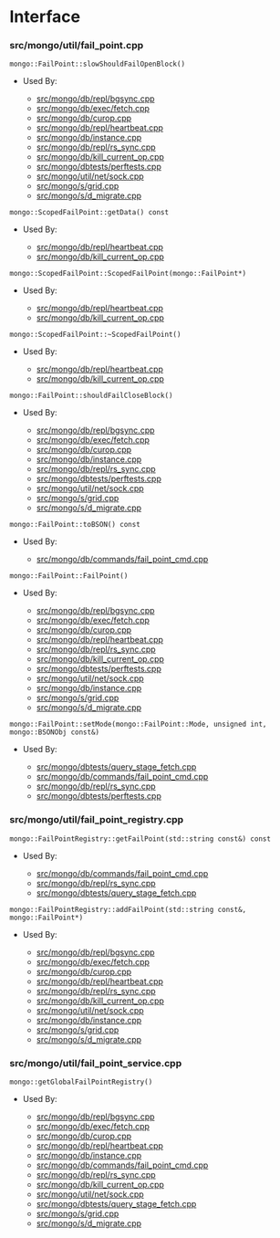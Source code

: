 
# Interface

### src/mongo/util/fail\_point.cpp

<div></div>

    mongo::FailPoint::slowShouldFailOpenBlock()

- Used By:

    - [src/mongo/db/repl/bgsync.cpp](../../../replication)
    - [src/mongo/db/exec/fetch.cpp](../../../core\_query\_system)
    - [src/mongo/db/curop.cpp](../../../client\_and\_operation\_tracking)
    - [src/mongo/db/repl/heartbeat.cpp](../../../replication)
    - [src/mongo/db/instance.cpp](../../../storage\_layer\_structure)
    - [src/mongo/db/repl/rs\_sync.cpp](../../../replication)
    - [src/mongo/db/kill\_current\_op.cpp](../../../client\_and\_operation\_tracking)
    - [src/mongo/dbtests/perftests.cpp](../../../unit\_tests)
    - [src/mongo/util/net/sock.cpp](../../../network)
    - [src/mongo/s/grid.cpp](../../../sharding)
    - [src/mongo/s/d\_migrate.cpp](../../../sharding)

<div></div>

    mongo::ScopedFailPoint::getData() const

- Used By:

    - [src/mongo/db/repl/heartbeat.cpp](../../../replication)
    - [src/mongo/db/kill\_current\_op.cpp](../../../client\_and\_operation\_tracking)

<div></div>

    mongo::ScopedFailPoint::ScopedFailPoint(mongo::FailPoint*)

- Used By:

    - [src/mongo/db/repl/heartbeat.cpp](../../../replication)
    - [src/mongo/db/kill\_current\_op.cpp](../../../client\_and\_operation\_tracking)

<div></div>

    mongo::ScopedFailPoint::~ScopedFailPoint()

- Used By:

    - [src/mongo/db/repl/heartbeat.cpp](../../../replication)
    - [src/mongo/db/kill\_current\_op.cpp](../../../client\_and\_operation\_tracking)

<div></div>

    mongo::FailPoint::shouldFailCloseBlock()

- Used By:

    - [src/mongo/db/repl/bgsync.cpp](../../../replication)
    - [src/mongo/db/exec/fetch.cpp](../../../core\_query\_system)
    - [src/mongo/db/curop.cpp](../../../client\_and\_operation\_tracking)
    - [src/mongo/db/instance.cpp](../../../storage\_layer\_structure)
    - [src/mongo/db/repl/rs\_sync.cpp](../../../replication)
    - [src/mongo/dbtests/perftests.cpp](../../../unit\_tests)
    - [src/mongo/util/net/sock.cpp](../../../network)
    - [src/mongo/s/grid.cpp](../../../sharding)
    - [src/mongo/s/d\_migrate.cpp](../../../sharding)

<div></div>

    mongo::FailPoint::toBSON() const

- Used By:

    - [src/mongo/db/commands/fail\_point\_cmd.cpp](../../../database\_commands)

<div></div>

    mongo::FailPoint::FailPoint()

- Used By:

    - [src/mongo/db/repl/bgsync.cpp](../../../replication)
    - [src/mongo/db/exec/fetch.cpp](../../../core\_query\_system)
    - [src/mongo/db/curop.cpp](../../../client\_and\_operation\_tracking)
    - [src/mongo/db/repl/heartbeat.cpp](../../../replication)
    - [src/mongo/db/repl/rs\_sync.cpp](../../../replication)
    - [src/mongo/db/kill\_current\_op.cpp](../../../client\_and\_operation\_tracking)
    - [src/mongo/dbtests/perftests.cpp](../../../unit\_tests)
    - [src/mongo/util/net/sock.cpp](../../../network)
    - [src/mongo/db/instance.cpp](../../../storage\_layer\_structure)
    - [src/mongo/s/grid.cpp](../../../sharding)
    - [src/mongo/s/d\_migrate.cpp](../../../sharding)

<div></div>

    mongo::FailPoint::setMode(mongo::FailPoint::Mode, unsigned int, mongo::BSONObj const&)

- Used By:

    - [src/mongo/dbtests/query\_stage\_fetch.cpp](../../../unit\_tests)
    - [src/mongo/db/commands/fail\_point\_cmd.cpp](../../../database\_commands)
    - [src/mongo/db/repl/rs\_sync.cpp](../../../replication)
    - [src/mongo/dbtests/perftests.cpp](../../../unit\_tests)

### src/mongo/util/fail\_point\_registry.cpp

<div></div>

    mongo::FailPointRegistry::getFailPoint(std::string const&) const

- Used By:

    - [src/mongo/db/commands/fail\_point\_cmd.cpp](../../../database\_commands)
    - [src/mongo/db/repl/rs\_sync.cpp](../../../replication)
    - [src/mongo/dbtests/query\_stage\_fetch.cpp](../../../unit\_tests)

<div></div>

    mongo::FailPointRegistry::addFailPoint(std::string const&, mongo::FailPoint*)

- Used By:

    - [src/mongo/db/repl/bgsync.cpp](../../../replication)
    - [src/mongo/db/exec/fetch.cpp](../../../core\_query\_system)
    - [src/mongo/db/curop.cpp](../../../client\_and\_operation\_tracking)
    - [src/mongo/db/repl/heartbeat.cpp](../../../replication)
    - [src/mongo/db/repl/rs\_sync.cpp](../../../replication)
    - [src/mongo/db/kill\_current\_op.cpp](../../../client\_and\_operation\_tracking)
    - [src/mongo/util/net/sock.cpp](../../../network)
    - [src/mongo/db/instance.cpp](../../../storage\_layer\_structure)
    - [src/mongo/s/grid.cpp](../../../sharding)
    - [src/mongo/s/d\_migrate.cpp](../../../sharding)

### src/mongo/util/fail\_point\_service.cpp

<div></div>

    mongo::getGlobalFailPointRegistry()

- Used By:

    - [src/mongo/db/repl/bgsync.cpp](../../../replication)
    - [src/mongo/db/exec/fetch.cpp](../../../core\_query\_system)
    - [src/mongo/db/curop.cpp](../../../client\_and\_operation\_tracking)
    - [src/mongo/db/repl/heartbeat.cpp](../../../replication)
    - [src/mongo/db/instance.cpp](../../../storage\_layer\_structure)
    - [src/mongo/db/commands/fail\_point\_cmd.cpp](../../../database\_commands)
    - [src/mongo/db/repl/rs\_sync.cpp](../../../replication)
    - [src/mongo/db/kill\_current\_op.cpp](../../../client\_and\_operation\_tracking)
    - [src/mongo/util/net/sock.cpp](../../../network)
    - [src/mongo/dbtests/query\_stage\_fetch.cpp](../../../unit\_tests)
    - [src/mongo/s/grid.cpp](../../../sharding)
    - [src/mongo/s/d\_migrate.cpp](../../../sharding)

